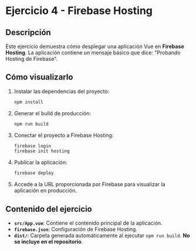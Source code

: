 # Ejercicio 4 - Firebase Hosting

## Descripción
Este ejercicio demuestra cómo desplegar una aplicación Vue en **Firebase Hosting**. La aplicación contiene un mensaje básico que dice: "Probando Hosting de Firebase".

## Cómo visualizarlo
1. Instalar las dependencias del proyecto:
   ```bash
   npm install
   ```
2. Generar el build de producción:
   ```bash
   npm run build
   ```
3. Conectar el proyecto a Firebase Hosting:
   ```bash
   firebase login
   firebase init hosting
   ```
4. Publicar la aplicación:
   ```bash
   firebase deploy
   ```
5. Accede a la URL proporcionada por Firebase para visualizar la aplicación en producción.

## Contenido del ejercicio
- **`src/App.vue`**: Contiene el contenido principal de la aplicación.
- **`firebase.json`**: Configuración de Firebase Hosting.
- **`dist/`**: Carpeta generada automáticamente al ejecutar `npm run build`. **No se incluye en el repositorio**.

